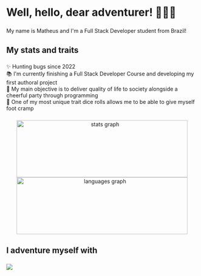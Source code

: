<h1 align="left">Well, hello, dear adventurer! 👋🧙🏻‍</h1>

###

<p align="left">My name is Matheus and I'm a Full Stack Developer student from Brazil!</p>

###

<h2 align="left">My stats and traits</h2>

###

<p align="left">✨ Hunting bugs since 2022<br>📚 I'm currently finishing a Full Stack Developer Course and developing my first authoral project<br>🎯 My main objective is to deliver quality of life to society alongside a cheerful party through programming<br>🎲 One of my most unique trait dice rolls allows me to be able to give myself foot cramp</p>

###

<div align="center">
  <img src="https://github-readme-stats.vercel.app/api?hide_title=true&hide_rank=false&show_icons=true&include_all_commits=true&count_private=true&disable_animations=false&theme=dracula&locale=en&hide_border=true&username=mmparadinha" height="150" width="450" alt="stats graph"  />
  <img src="https://github-readme-stats.vercel.app/api/top-langs?locale=en&hide_title=true&layout=compact&card_width=320&langs_count=10&theme=dracula&hide_border=true&username=mmparadinha" height="150" width="450" alt="languages graph"  />
</div>

###

<h2 align="left">I adventure myself with</h2>

###

<div align="left">
  <img src="https://skillicons.dev/icons?i=react,js,html,css,nodejs,ts,mongodb,postgres,redis,docker,aws" />      
</div>

###

<!--
**mmparadinha/mmparadinha** is a ✨ _special_ ✨ repository because its `README.md` (this file) appears on your GitHub profile.

Here are some ideas to get you started:

- 🔭 I’m currently working on ...
- 🌱 I’m currently learning ...
- 👯 I’m looking to collaborate on ...
- 🤔 I’m looking for help with ...
- 💬 Ask me about ...
- 📫 How to reach me: ...
- 😄 Pronouns: ...
- ⚡ Fun fact: ...
-->
